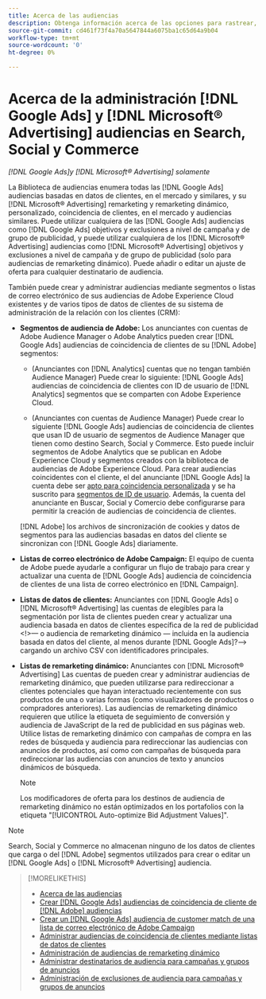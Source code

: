 ```yaml
---
title: Acerca de las audiencias
description: Obtenga información acerca de las opciones para rastrear, crear y administrar [!DNL Google Ads] y [!DNL Microsoft® Advertising] audiencias.
source-git-commit: cd461f73f4a70a5647844a6075ba1c65d64a9b04
workflow-type: tm+mt
source-wordcount: '0'
ht-degree: 0%

---
```


# Acerca de la administración [!DNL Google Ads] y [!DNL Microsoft® Advertising] audiencias en Search, Social y Commerce

*[!DNL Google Ads]y [!DNL Microsoft® Advertising] solamente*

La Biblioteca de audiencias enumera todas las [!DNL Google Ads] audiencias basadas en datos de clientes, en el mercado y similares, y su [!DNL Microsoft® Advertising] remarketing y remarketing dinámico, personalizado, coincidencia de clientes, en el mercado y audiencias similares. Puede utilizar cualquiera de las [!DNL Google Ads] audiencias como [!DNL Google Ads] objetivos y exclusiones a nivel de campaña y de grupo de publicidad, y puede utilizar cualquiera de los [!DNL Microsoft® Advertising] audiencias como [!DNL Microsoft® Advertising] objetivos y exclusiones a nivel de campaña y de grupo de publicidad (solo para audiencias de remarketing dinámico). Puede añadir o editar un ajuste de oferta para cualquier destinatario de audiencia.

También puede crear y administrar audiencias mediante segmentos o listas de correo electrónico de sus audiencias de Adobe Experience Cloud existentes y de varios tipos de datos de clientes de su sistema de administración de la relación con los clientes (CRM):

* **Segmentos de audiencia de Adobe:** Los anunciantes con cuentas de Adobe Audience Manager o Adobe Analytics pueden crear [!DNL Google Ads] audiencias de coincidencia de clientes de su [!DNL Adobe] segmentos:

   * (Anunciantes con [!DNL Analytics] cuentas que no tengan también Audience Manager) Puede crear lo siguiente: [!DNL Google Ads] audiencias de coincidencia de clientes con ID de usuario de [!DNL Analytics] segmentos que se comparten con Adobe Experience Cloud.

   * (Anunciantes con cuentas de Audience Manager) Puede crear lo siguiente [!DNL Google Ads] audiencias de coincidencia de clientes que usan ID de usuario de segmentos de Audience Manager que tienen como destino Search, Social y Commerce. Esto puede incluir segmentos de Adobe Analytics que se publican en Adobe Experience Cloud y segmentos creados con la biblioteca de audiencias de Adobe Experience Cloud.
   Para crear audiencias coincidentes con el cliente, el del anunciante [!DNL Google Ads] la cuenta debe ser [apto para coincidencia personalizada](https://support.google.com/adspolicy/answer/6299717) y se ha suscrito para [segmentos de ID de usuario](https://support.google.com/google-ads/answer/9199250). Además, la cuenta del anunciante en Buscar, Social y Comercio debe configurarse para permitir la creación de audiencias de coincidencia de clientes.<!-- For Analytics audiences: Analytics Only Integration. For Audience Manager, Enable CM/CRM option) -->

   [!DNL Adobe] los archivos de sincronización de cookies y datos de segmentos para las audiencias basadas en datos del cliente se sincronizan con [!DNL Google Ads] diariamente.

* **Listas de correo electrónico de Adobe Campaign:** El equipo de cuenta de Adobe puede ayudarle a configurar un flujo de trabajo para crear y actualizar una cuenta de [!DNL Google Ads] audiencia de coincidencia de clientes de una lista de correo electrónico en [!DNL Campaign].

* **Listas de datos de clientes:** Anunciantes con [!DNL Google Ads] o [!DNL Microsoft® Advertising] las cuentas de elegibles para la segmentación por lista de clientes pueden crear y actualizar una audiencia basada en datos de clientes específica de la red de publicidad &lt;!>— o audiencia de remarketing dinámico — incluida en la audiencia basada en datos del cliente, al menos durante [!DNL Google Ads]?—> cargando un archivo CSV con identificadores principales.

* **Listas de remarketing dinámico:** Anunciantes con [!DNL Microsoft® Advertising] Las cuentas de pueden crear y administrar audiencias de remarketing dinámico, que pueden utilizarse para redireccionar a clientes potenciales que hayan interactuado recientemente con sus productos de una o varias formas (como visualizadores de productos o compradores anteriores). Las audiencias de remarketing dinámico requieren que utilice la etiqueta de seguimiento de conversión y audiencia de JavaScript de la red de publicidad en sus páginas web. Utilice listas de remarketing dinámico con campañas de compra en las redes de búsqueda y audiencia para redireccionar las audiencias con anuncios de productos, así como con campañas de búsqueda para redireccionar las audiencias con anuncios de texto y anuncios dinámicos de búsqueda. <!--[For [!DNL Google Ads], these are technically included in a customer data-based audience, so word this all carefully when we add support for them.]-->

   >[!NOTE]
   >
   >Los modificadores de oferta para los destinos de audiencia de remarketing dinámico no están optimizados en los portafolios con la etiqueta &quot;[!UICONTROL Auto-optimize Bid Adjustment Values]&quot;.

>[!NOTE]
>
>Search, Social y Commerce no almacenan ninguno de los datos de clientes que carga o del [!DNL Adobe] segmentos utilizados para crear o editar un [!DNL Google Ads] o [!DNL Microsoft® Advertising] audiencia.

>[!MORELIKETHIS]
>
>* [Acerca de las audiencias](audience-about.md)
>* [Crear [!DNL Google Ads] audiencias de coincidencia de cliente de [!DNL Adobe] audiencias](google-audience-from-adobe-audience.md)
>* [Crear un [!DNL Google Ads] audiencia de customer match de una lista de correo electrónico de Adobe Campaign](google-audience-from-campaign-email-list.md)
>* [Administrar audiencias de coincidencia de clientes mediante listas de datos de clientes](audience-from-customer-data-list.md)
>* [Administración de audiencias de remarketing dinámico](audience-dynamic-remarketing-manage.md)
>* [Administrar destinatarios de audiencia para campañas y grupos de anuncios](audience-targets-manage.md)
>* [Administración de exclusiones de audiencia para campañas y grupos de anuncios](audience-exclusions-manage.md)

